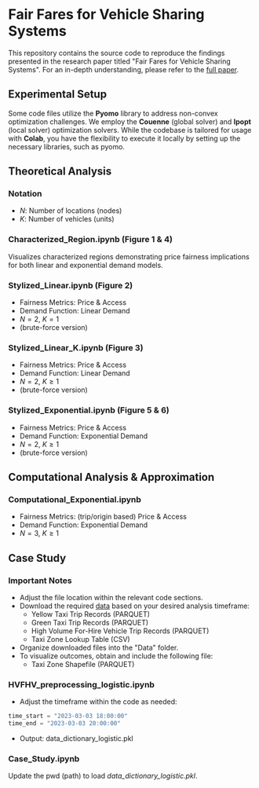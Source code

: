 # Fair Fares for Vehicle Sharing Systems

This repository contains the source code to reproduce the findings presented in the research paper titled "Fair Fares for Vehicle Sharing Systems". For an in-depth understanding, please refer to the [full paper](link).

## Experimental Setup

Some code files utilize the **Pyomo** library to address non-convex optimization challenges. We employ the **Couenne** (global solver) and **Ipopt** (local solver) optimization solvers. While the codebase is tailored for usage with **Colab**, you have the flexibility to execute it locally by setting up the necessary libraries, such as pyomo.

## Theoretical Analysis

### Notation

- $N$: Number of locations (nodes)
- $K$: Number of vehicles (units)

### Characterized_Region.ipynb (Figure 1 & 4)

Visualizes characterized regions demonstrating price fairness implications for both linear and exponential demand models.

### Stylized_Linear.ipynb (Figure 2)

- Fairness Metrics: Price & Access
- Demand Function: Linear Demand
- $N = 2$, $K = 1$
- (brute-force version) 

### Stylized_Linear_K.ipynb (Figure 3)

- Fairness Metrics: Price & Access
- Demand Function: Linear Demand
- $N = 2$, $K \geq 1$
- (brute-force version) 

### Stylized_Exponential.ipynb (Figure 5 & 6)

- Fairness Metrics: Price & Access
- Demand Function: Exponential Demand
- $N = 2$, $K \geq 1$
- (brute-force version) 

## Computational Analysis & Approximation

### Computational_Exponential.ipynb

- Fairness Metrics: (trip/origin based) Price & Access
- Demand Function: Exponential Demand
- $N = 3$, $K \geq 1$

[//]: # (### Logistic_Approximation.ipynb)
[//]: # ()
[//]: # (- Fairness Metrics: &#40;trip / origin based&#41; Price & Access)
[//]: # (- Demand Function: Logistic Demand)
[//]: # (- $N \geq 2$, $K \geq 1$)
[//]: # (- Approximation Framework)

## Case Study

### Important Notes

- Adjust the file location within the relevant code sections.
- Download the required [data](https://www.nyc.gov/site/tlc/about/tlc-trip-record-data.page) based on your desired analysis timeframe:
  - Yellow Taxi Trip Records (PARQUET)
  - Green Taxi Trip Records (PARQUET)
  - High Volume For-Hire Vehicle Trip Records (PARQUET)
  - Taxi Zone Lookup Table (CSV)
- Organize downloaded files into the "Data" folder.
- To visualize outcomes, obtain and include the following file:
  - Taxi Zone Shapefile (PARQUET)

### HVFHV_preprocessing_logistic.ipynb

- Adjust the timeframe within the code as needed:
```python
time_start = "2023-03-03 18:00:00"
time_end = "2023-03-03 20:00:00"
```
- Output: data_dictionary_logistic.pkl

### Case_Study.ipynb
Update the pwd (path) to load _data_dictionary_logistic.pkl_.
